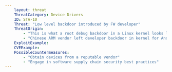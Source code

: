 ```yaml
---
    layout: threat
    ThreatCategory: Device Drivers
    ID: STA-10
    Threat: "Low level backdoor introduced by FW developer"
    ThreatOrigin:
        - "This is what a root debug backdoor in a Linux kernel looks like [^207]"
        - "Chinese ARM vendor left developer backdoor in kernel for Android, other devices [^208]"
    ExploitExample:
    CVEExample:
    PossibleCountermeasures:
        - "Obtain devices from a reputable vendor"
        - "Engage in software supply chain security best practices"
---
```

